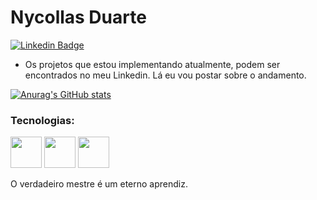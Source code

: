 # Nycollas Duarte

[![Linkedin Badge](https://img.shields.io/badge/-Nycollas%20Duarte-blueviolet?logo=linkedin)](https://www.linkedin.com/in/nduaarte/)

- Os projetos que estou implementando atualmente, podem ser encontrados no meu Linkedin. Lá eu vou postar sobre o andamento.

[![Anurag's GitHub stats](https://github-readme-stats.vercel.app/api?username=redspaace)](https://github.com/redspaace/github-readme-stats)


### Tecnologias:
<p align="start">
  
  <img width="50" height="50" src="https://user-images.githubusercontent.com/60564538/106335302-4a269f80-626b-11eb-8094-f35e53b377b7.png">
  <img width="50" height="50" src="https://user-images.githubusercontent.com/60564538/106335298-48f57280-626b-11eb-92ef-1d83a801429e.png">
  <img width="50" height="50" src="https://user-images.githubusercontent.com/60564538/106335303-4a269f80-626b-11eb-8cf1-3426d598350b.png">
</p>

O verdadeiro mestre é um eterno aprendiz.
